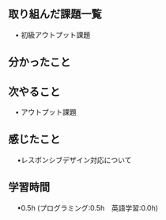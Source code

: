 ## 取り組んだ課題一覧

 　• 初級アウトプット課題


## 分かったこと


## 次やること　
           
 　• アウトプット課題

## 感じたこと

　 •レスポンシブデザイン対応について

## 学習時間

　 •0.5h (プログラミング:0.5h　英語学習:0.0h)